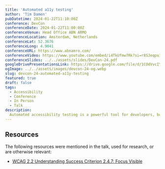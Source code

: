 ```yaml
---
title: 'Automated a11y testing'
author: 'Tim Damen'
pubDatetime: 2024-01-22T11:10:00Z
conference: DevCon
conferenceDate: 2024-01-22T11:00:00Z
conferenceVenue: Head Office ABN ARMO
conferenceLocation: Amsterdam, Netherlands
conferenceLat: 52.3676
conferenceLong: 4.9041
conferenceURL: https://www.abnamro.com/
conferenceVideo: https://www.youtube.com/embed/i4TkUfmw7Rk?si=r8SJeqpu1ze0mv6z
conferenceSlides: ../../assets/slides/DevCon-24.pdf
googleDrivePresentationsLink: https://drive.google.com/file/d/1COdVvcIYBvQfN9x1waqWpvrbjnt9XrN6/view?usp=sharing
ogImage: ../../assets/images/devcon-24-og.webp
slug: devcon-24-automated-a11y-testing
featured: true
draft: false
tags:
  - Accessibility
  - Conference
  - In Person
  - Talk
description:
  Automated accessibility testing is a powerful tool for developers, but it is not a silver bullet. In this talk, we explore the limitations of automated testing, the importance of manual testing, and how to integrate both into your development workflow to create accessible web applications.
---
```


## Resources
The following resources were mentioned in the talk, used for research, or are otherwise relevant:
- [WCAG 2.2 Understanding Success Criterion 2.4.7: Focus Visible](https://www.w3.org/WAI/WCAG22/Understanding/focus-visible.html)
